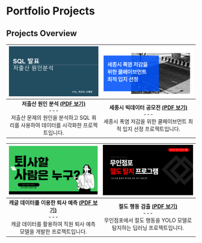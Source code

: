 # Portfolio Projects

## Projects Overview

| [![SQL_표지](SQL_표지.png)](./11조_박진우_조혜정.pdf) | [![Project 2 Thumbnail](공모전_표지.png)](./세종시_폭염_저감을_위한_쿨페이브먼트_최적_입지_선정.pdf) |
|:------------------------------------------------------:|:-------------------------------------------------------------:|
| **저출산 원인 분석** [**(PDF 보기)**](./11조_박진우_조혜정.pdf)<br>---<br>저출산 문제의 원인을 분석하고 SQL 쿼리를 사용하여 데이터를 시각화한 프로젝트입니다. | **세종시 빅데이터 공모전** [**(PDF 보기)**](./세종시_폭염_저감을_위한_쿨페이브먼트_최적_입지_선정.pdf)<br>---<br>세종시 폭염 저감을 위한 쿨페이브먼트 최적 입지 선정 프로젝트입니다. |

| [![Project 3 Thumbnail](퇴사예측_표지.png)](./피드백_후_최종_퇴사자예측.pdf) | [![Project 4 Thumbnail](절도탐지_표지.png)](./무인점포_절도탐지_프로그램.pdf) |
|:-------------------------------------------------------------:|:---------------------------------------------------------:|
| **캐글 데이터를 이용한 퇴사 예측** [**(PDF 보기)**](./피드백_후_최종_퇴사자예측.pdf)<br>---<br>캐글 데이터를 활용하여 직원 퇴사 예측 모델을 개발한 프로젝트입니다. | **절도 행동 검출** [**(PDF 보기)**](./무인점포_절도탐지_프로그램.pdf)<br>---<br>무인점포에서 절도 행동을 YOLO 모델로 탐지하는 딥러닝 프로젝트입니다. |

